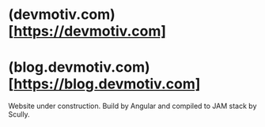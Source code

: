# (devmotiv.com)[https://devmotiv.com]
# (blog.devmotiv.com)[https://blog.devmotiv.com]
Website under construction. 
Build by Angular and compiled to JAM stack by Scully.
